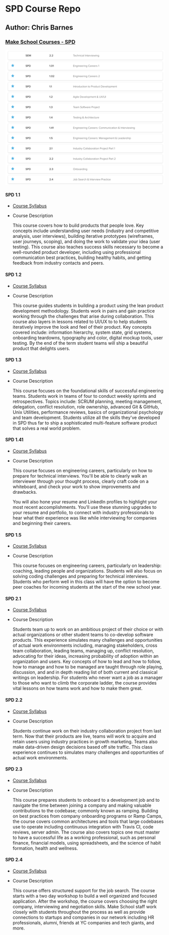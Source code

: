 # SPD Course Repo
<!-- [![GitHub](https://img.shields.io/github/forks/ChrisBarnes7404/----REPONAME----.svg?style=flat-square)](https://github.com/ChrisBarnes7404/----REPONAME----/network) -->
<!-- [![GitHub](https://img.shields.io/github/issues/ChrisBarnes7404/----REPONAME----.svg?style=flat-square)](https://github.com/ChrisBarnes7404/----REPONAME----/issues) -->

## Author: Chris Barnes

### [Make School Courses - SPD](https://www.makeschool.com/course-offerings)

![image](MS-COURSES-SPD.png)

#### SPD 1.1

- [Course Syllabus](https://make.sc/spd1.1)
- Course Description

    This course covers how to build products that people love. Key concepts include understanding user needs (industry and competitive analysis, user interviews), building iterative prototypes (wireframes, user journeys, scoping), and doing the work to validate your idea (user testing). This course also teaches success skills necessary to become a well-rounded product developer, including using professional communication best practices, building healthy habits, and getting feedback from industry contacts and peers.

#### SPD 1.2

- [Course Syllabus](https://make.sc/spd1.2)
- Course Description

    This course guides students in building a product using the lean product development methodology. Students work in pairs and gain practice working through the challenges that arise during collaboration. This course also layers in lessons related to UI/UX to to help students iteratively improve the look and feel of their product. Key concepts covered include: information hierarchy, system state, grid systems, onboarding teardowns, typography and color, digital mockup tools, user testing. By the end of the term student teams will ship a beautiful product that delights users.

#### SPD 1.3

- [Course Syllabus](https://make.sc/spd1.3)
- Course Description

    This course focuses on the foundational skills of successful engineering teams. Students work in teams of four to conduct weekly sprints and retrospectives. Topics include: SCRUM planning, meeting management, delegation, conflict resolution, role ownership, advanced Git & GitHub, Unix Utilities, performance reviews, basics of organizational psychology and team development. Students utilize all the skills they've developed in SPD thus far to ship a sophisticated multi-feature software product that solves a real world problem.

#### SPD 1.41

- [Course Syllabus](https://make.sc/spd1.41)
- Course Description

    This course focuses on engineering careers, particularly on how to prepare for technical interviews. You'll be able to clearly walk an interviewer through your thought process, clearly craft code on a whiteboard, and check your work to show improvements and drawbacks.

    You will also hone your resume and LinkedIn profiles to highlight your most recent accomplishments. You'll use these stunning upgrades to your resume and portfolio, to connect with industry professionals to hear what their experience was like while interviewing for companies and beginning their careers.

#### SPD 1.5

- [Course Syllabus](https://make.sc/spd1.5)
- Course Description

    This course focuses on engineering careers, particularly on leadership: coaching, leading people and organizations. Students will also focus on solving coding challenges and preparing for technical interviews. Students who perform well in this class will have the option to become peer coaches for incoming students at the start of the new school year.

#### SPD 2.1

- [Course Syllabus](https://make.sc/spd2.1)
- Course Description

    Students team up to work on an ambitious project of their choice or with actual organizations or other student teams to co-develop software products. This experience simulates many challenges and opportunities of actual work environments including, managing stakeholders, cross team collaboration, leading teams, managing up, conflict resolution, advocating for their ideas, increasing probability of adoption within an organization and users. Key concepts of how to lead and how to follow, how to manage and how to be managed are taught through role playing, discussion, and and in depth reading list of both current and classical writings on leadership. For students who never want a job as a manager to those who want to climb the corporate ladder, the course provides vital lessons on how teams work and how to make them great.

#### SPD 2.2

- [Course Syllabus](https://make.sc/spd2.2)
- Course Description

    Students continue work on their industry collaboration project from last term. Now that their products are live, teams will work to acquire and retain users using industry practices in growth marketing. Teams also make data-driven design decisions based off site traffic. This class experience continues to simulates many challenges and opportunities of actual work environments.

#### SPD 2.3

- [Course Syllabus](https://make.sc/spd2.3)
- Course Description

    This course prepares students to onboard to a development job and to navigate the time between joining a company and making valuable contributions to the codebase; commonly known as ramping. Building on best practices from company onboarding programs or Ramp Camps, the course covers common architectures and tools that large codebases use to operate including continuous integration with Travis CI, code reviews, server admin. The course also covers topics one must master to have a successful life as a working professional, such as personal finance, financial models, using spreadsheets, and the science of habit formation, health and wellness.

#### SPD 2.4

- [Course Syllabus](https://make.sc/spd2.4)
- Course Description

    This course offers structured support for the job search. The course starts with a two day workshop to build a well organized and focused application. After the workshop, the course covers choosing the right company, interviewing and negotiation skills. Make School staff work closely with students throughout the process as well as provide connections to startups and companies in our network including HR professionals, alumni, friends at YC companies and tech giants, and more.

